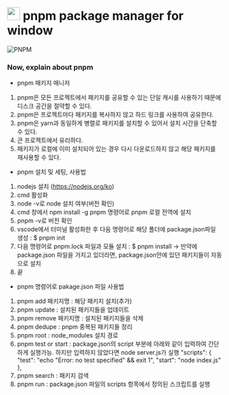 <h1><img src="https://em-content.zobj.net/thumbs/160/microsoft/319/star_2b50.png" height="30px"/> pnpm package manager for window</h1>

![PNPM](https://img.shields.io/badge/pnpm-%234a4a4a.svg?style=for-the-badge&logo=pnpm&logoColor=f69220)

<h3> Now, explain about pnpm </h3>

* pnpm 패키지 매니저
1. pnpm은 모든 프로젝트에서 패키지를 공유할 수 있는 단일 캐시를 사용하기 때문에 디스크 공간을 절약할 수 있다.
2. pnpm은 프로젝트마다 패키지를 복사하지 않고 하드 링크를 사용하여 공유한다.
3. pnpm은 yarn과 동일하게 병렬로 패키지를 설치할 수 있어서 설치 시간을 단축할 수 있다.
4. 큰 프로젝트에서 유리하다.
5. 패키지가 로컬에 이미 설치되어 있는 경우 다시 다운로드하지 않고 해당 패키지를 재사용할 수 있다.

* pnpm 설치 및 세팅, 사용법
1. nodejs 설치 (https://nodejs.org/ko)
2. cmd 활성화
3. node -v로 node 설치 여부(버전 확인)
4. cmd 창에서 npm install -g pnpm 명령어로 pnpm 로컬 전역에 설치
5. pnpm -v로 버전 확인
4. vscode에서 터미널 활성화한 후 다음 명령어로 해당 폴더에 package.json파일 생성 : $  pnpm init
5. 다음 명령어로 pnpm.lock 파일과 모듈 설치 : $ pnpm install
-> 만약에 package.json 파일을 가지고 있더라면, package.json안에 있던 패키지들이 자동으로 설치
6. 끝

* pnpm 명령어로 pakage.json 파일 사용법
1. pnpm add 패키지명 : 해당 패키지 설치(추가)
2. pnpm update : 설치된 패키지들을 업데이트
3. pnpm remove 패키지명 : 설치된 패키지들을 삭제
4. pnpm dedupe : pnpm 중복된 패키지들 정리
5. pnpm root : node_modules 설치 경로
6. pnpm test or start : package.json의 script 부분에 아래와 같이 입력하여 간단하게 실행가능. 하지만 입력하지 않았다면 node server.js가 실행
    "scripts": {
        "test": "echo \"Error: no test specified\" && exit 1",
        "start": "node index.js"
    },
7. pnpm search : 패키지 검색
8. pnpm run : package.json 파일의 scripts 항목에서 정의된 스크립트를 실행
